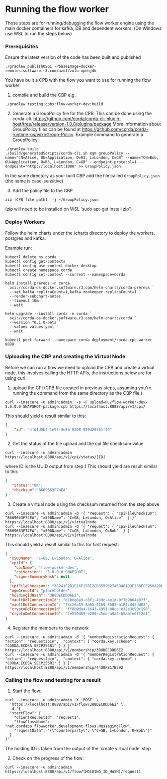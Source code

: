 # Running the flow worker
These steps are for running/debugging the flow worker engine using the main docker containers for kafka, DB and 
dependent workers.
(On Windows use WSL to run the steps below)

###  Prerequisites 

Ensure the latest version of the code has been built and published 
```shell
./gradlew publishOSGi -PbaseImage=docker-remotes.software.r3.com/azul/zulu-openjdk
```

You have built a CPB with the flow you want to use for running the flow worker:
1) compile and build the CBP e.g.
```shell
./gradlew testing:cpbs:flow-worker-dev:build
```
2) Generate a GroupPolicy file for the CPB. This can be done using the corda-cli.  https://github.com/corda/corda-cli-plugin-host/tree/release/version-1.0.0/plugins/package
More information about GroupPolicy files can be found at https://github.com/corda/corda-runtime-os/wiki/Group-Policy.
Example command to generate a GroupPolicy:
```shell
./gradlew build
./build/generatedScripts/corda-cli.sh mgm groupPolicy --name="CN=Alice, OU=Application, O=R3, L=London, C=GB" --name="CN=Bob, OU=Application, O=R3, L=London, C=GB" --endpoint-protocol=1 --endpoint="http://localhost:1080" >> GroupPolicy.json
```  
In the same directory as your built CBP add the file called ```GroupPolicy.json``` (the name is case-sensitive)


3) Add the policy file to the CBP
```shell
zip [CPB file path]  -j ~/GroupPolicy.json
```
(zip will need to be installed on WSL 'sudo apt-get install zip')

### Deploy Workers
Follow the helm charts under the /charts directory to deploy the workers, postgres and kafka. 

Example run:

```shell
kubectl delete ns corda
kubectl config get-contexts
kubectl config use-context docker-desktop
kubectl create namespace corda
kubectl config set-context --current --namespace=corda

helm install prereqs -n corda `
  oci://corda-os-docker.software.r3.com/helm-charts/corda-prereqs `
  --set kafka.replicaCount=1,kafka.zookeeper.replicaCount=1 `
  --render-subchart-notes `
  --timeout 10m `
  --wait

helm upgrade --install corda -n corda `
  oci://corda-os-docker.software.r3.com/helm-charts/corda `
  --version ^0.1.0-beta `
  --values values.yaml `
  --wait

kubectl port-forward --namespace corda deployment/corda-rpc-worker 8888
```

### Uploading the CBP and creating the Virtual Node

Before we can run a flow we need to upload the CPB and create a virtual node, this involves calling the HTTP APIs, the
instructions below are for using curl.
1) upload the CPI (CPB file created in previous steps, assuming you're running the command from the same directory as the CBP file.)
```shell
curl --insecure -u admin:admin  -s -F upload=@./flow-worker-dev-5.0.0.0-SNAPSHOT-package.cpb https://localhost:8888/api/v1/cpi/

```

This should yield a result similar to this:
```json
{
    "id": "4fd1d5b4-1e95-4e8b-9208-920d26f61f49"
}
```
2) Get the status of the file upload and the cpi file checksum value
```shell
curl --insecure -u admin:admin  https://localhost:8888/api/v1/cpi/status/[ID]
```
where ID is the UUID output from step 1
This should yield are result similar to this
```json
{
   "status":"OK",
   "checksum":"B669663F74EA"
}
```
3) Create a virtual node using the checksum returned from the step above
```shell
curl --insecure -u admin:admin -d '{ "request": { "cpiFileChecksum": "B669663F74EA", "x500Name": "C=GB, L=London, O=Alice"  } }' https://localhost:8888/api/v1/virtualnode
curl --insecure -u admin:admin -d '{ "request": { "cpiFileChecksum": "B669663F74EA", "x500Name": "C=GB, L=London, O=Bob"  } }' https://localhost:8888/api/v1/virtualnode
```

This should yield a result similar to this for first request:
```json
{
  "x500Name": "C=GB, L=London, O=Alice",
  "cpiId": {
    "cpiName": "flow-worker-dev",
    "cpiVersion": "5.0.0.0-SNAPSHOT",
    "signerSummaryHash": null
  },
  "cpiFileChecksum": "36241F2D1E16F158E2CB8559627A6D481D3F358FF5250A2DDF933CF2D454C10E",
  "mgmGroupId": "placeholder",
  "holdingIdHash": "3B8DECDDD6E2",
  "vaultDdlConnectionId": "d1b8e8a9-c8f1-43dc-ae1d-0f7b9864e07f",
  "vaultDmlConnectionId": "73c26a59-8a65-4169-8582-a184c443dd03",
  "cryptoDdlConnectionId": "ff8b9da4-6643-4951-b8cc-e12e3c90c190",
  "cryptoDmlConnectionId": "fe559d69-e200-45ea-a9a4-b5aafe6ff2d1"
}
```
4) Register the members to the network

```shell
curl --insecure -u admin:admin -d '{ "memberRegistrationRequest": { "action": "requestJoin",  "context": { "corda.key.scheme" : "CORDA.ECDSA.SECP256R1" } } }' https://localhost:8888/api/v1/membership/3B8DECDDD6E2
curl --insecure -u admin:admin -d '{ "memberRegistrationRequest": { "action": "requestJoin",  "context": { "corda.key.scheme" : "CORDA.ECDSA.SECP256R1" } } }' https://localhost:8888/api/v1/membership/44D0F817B592
```

### Calling the flow and testing for a result

1) Start the flow:
```shell
curl --insecure -u admin:admin -X 'POST' \
  'https://localhost:8888/api/v1/flow/3B8DECDDD6E2' \
  -d '{
  "startFlow": {
    "clientRequestId": "request1",
    "flowClassName": "net.cordapp.flowworker.development.flows.MessagingFlow",
    "requestData": "{\"counterparty\": \"C=GB, L=London, O=Bob\"}"
  }
}'
```
The holding ID is taken from the output of the 'create virtual node' step

2) Check on the progress of the flow:
```shell
curl --insecure -u admin:admin https://localhost:8888/api/v1/flow/[HOLDING_ID_HASH]/request1
```



